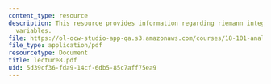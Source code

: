 ```yaml
---
content_type: resource
description: This resource provides information regarding riemann integral of several
  variables.
file: https://ol-ocw-studio-app-qa.s3.amazonaws.com/courses/18-101-analysis-ii-fall-2005/5d39cf36fda914cf6db585c7aff75ea9_lecture8.pdf
file_type: application/pdf
resourcetype: Document
title: lecture8.pdf
uid: 5d39cf36-fda9-14cf-6db5-85c7aff75ea9
---
```

